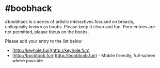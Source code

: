 # #boobhack 

#boobhack is a series of artistic interactives focused on breasts, colloquially known as boobs. 
Please keep it clean and fun. Porn entries are not permitted, please focus on the boobs.

Please add your entry to the list below 

 * [http://keyhole.fun](http://keyhole.fun)
 * [http://boobtoob.fun](http://boobtoob.fun) - Mobile friendly, full-screen where possible
 
